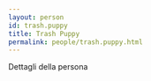 ```yaml
---
layout: person
id: trash.puppy
title: Trash Puppy
permalink: people/trash.puppy.html
---
```


Dettagli della persona